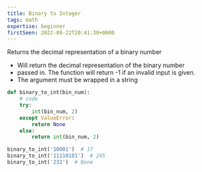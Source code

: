```yaml
---
title: Binary to Integer
tags: math
expertise: beginner
firstSeen: 2022-09-22T20:41:30+0000
---
```


Returns the decimal representation of a binary number

- Will return the decimal representation of the binary number 
- passed in. The function will return -1 if an invalid input is given.
- The argument must be wrapped in a string

```py
def binary_to_int(bin_num):
    # code
    try:
        int(bin_num, 2)
    except ValueError:
        return None
    else:
        return int(bin_num, 2)


```

```py
binary_to_int('10001')  # 17
binary_to_int('11110101')  # 245
binary_to_int('232')  # None



```

